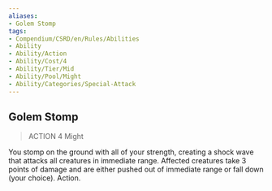 ```yaml
---
aliases:
- Golem Stomp
tags:
- Compendium/CSRD/en/Rules/Abilities
- Ability
- Ability/Action
- Ability/Cost/4
- Ability/Tier/Mid
- Ability/Pool/Might
- Ability/Categories/Special-Attack
---
```


  
## Golem Stomp  
>ACTION 4  Might  
  
You stomp on the ground with all of your strength, creating a shock wave that attacks all creatures in immediate range. Affected creatures take 3 points of damage and are either pushed out of immediate range or fall down (your choice). Action.